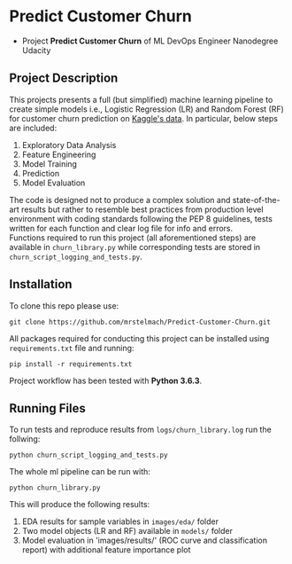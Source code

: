 # Predict Customer Churn

- Project **Predict Customer Churn** of ML DevOps Engineer Nanodegree Udacity

## Project Description
This projects presents a full (but simplified) machine learning pipeline to create simple models i.e., Logistic Regression (LR) and Random Forest (RF) for customer churn prediction on [Kaggle's data](https://www.kaggle.com/sakshigoyal7/credit-card-customers?select=BankChurners.csv). In particular, below steps are included:

1. Exploratory Data Analysis
2. Feature Engineering
3. Model Training
4. Prediction
5. Model Evaluation

The code is designed not to produce a complex solution and state-of-the-art results but rather to resemble best practices from production level environment with coding standards following the PEP 8 guidelines, tests written for each function and clear log file for info and errors.<br>Functions required to run this project (all aforementioned steps) are available in `churn_library.py` while corresponding tests are stored in `churn_script_logging_and_tests.py`.

## Installation
To clone this repo please use:
```
git clone https://github.com/mrstelmach/Predict-Customer-Churn.git
```
All packages required for conducting this project can be installed using `requirements.txt` file and running:
```
pip install -r requirements.txt
```
Project workflow has been tested with **Python 3.6.3**.

## Running Files
To run tests and reproduce results from `logs/churn_library.log` run the follwing:
```
python churn_script_logging_and_tests.py
```
The whole ml pipeline can be run with:
```
python churn_library.py
```
This will produce the following results:
1. EDA results for sample variables in `images/eda/` folder
2. Two model objects (LR and RF) available in `models/` folder
3. Model evaluation in 'images/results/' (ROC curve and classification report) with additional feature importance plot
